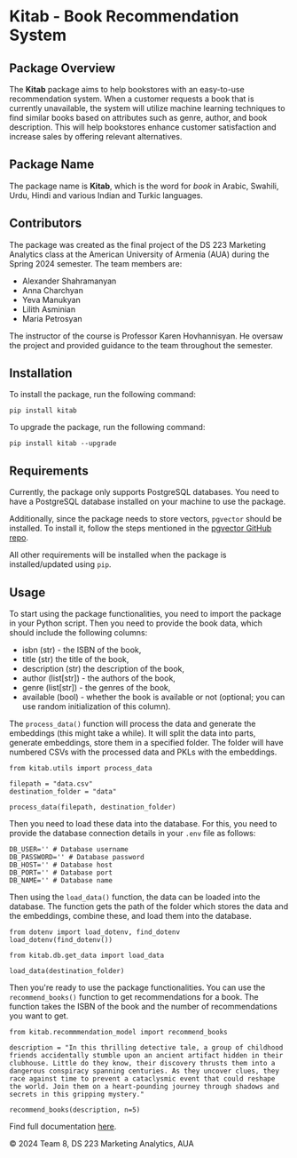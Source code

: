 # Kitab - Book Recommendation System

## Package Overview
The **Kitab** package aims to help bookstores with an easy-to-use recommendation system. When a customer requests a book that is currently unavailable, the system will utilize machine learning techniques to find similar books based on attributes such as genre, author, and book description. This will help bookstores enhance customer satisfaction and increase sales by offering relevant alternatives.

## Package Name
The package name is **Kitab**, which is the word for *book* in Arabic, Swahili, Urdu, Hindi and various Indian and Turkic languages.

## Contributors
The package was created as the final project of the DS 223 Marketing Analytics class at the American University of Armenia (AUA) during the Spring 2024 semester. The team members are:

- Alexander Shahramanyan
- Anna Charchyan
- Yeva Manukyan
- Lilith Asminian
- Maria Petrosyan

The instructor of the course is Professor Karen Hovhannisyan. He oversaw the project and provided guidance to the team throughout the semester.

## Installation

To install the package, run the following command:

```{bash}
pip install kitab
```

To upgrade the package, run the following command:

```{bash}
pip install kitab --upgrade
```

## Requirements

Currently, the package only supports PostgreSQL databases. You need to have a PostgreSQL database installed on your machine to use the package.

Additionally, since the package needs to store vectors, `pgvector` should be installed. To install it, follow the steps mentioned in the [pgvector GitHub repo](https://github.com/pgvector/pgvector).

All other requirements will be installed when the package is installed/updated using `pip`.

## Usage

To start using the package functionalities, you need to import the package in your Python script. Then you need to provide the book data, which should include the following columns:

- isbn (str) - the ISBN of the book,
- title (str) the title of the book, 
- description (str) the description of the book,
- author (list[str]) - the authors of the book,
- genre (list[str]) - the genres of the book,
- available (bool) - whether the book is available or not (optional; you can use random initialization of this column).

The `process_data()` function will process the data and generate the embeddings (this might take a while). It will split the data into parts, generate embeddings, store them in a specified folder. The folder will have numbered CSVs with the processed data and PKLs with the embeddings.

```{python}
from kitab.utils import process_data

filepath = "data.csv"
destination_folder = "data"

process_data(filepath, destination_folder)
```

Then you need to load these data into the database. For this, you need to provide the database connection details in your `.env` file as follows: 

```{bash}
DB_USER='' # Database username
DB_PASSWORD='' # Database password
DB_HOST='' # Database host
DB_PORT='' # Database port
DB_NAME='' # Database name
```

Then using the `load_data()` function, the data can be loaded into the database. The function gets the path of the folder which stores the data and the embeddings, combine these, and load them into the database.

```{python}
from dotenv import load_dotenv, find_dotenv
load_dotenv(find_dotenv())

from kitab.db.get_data import load_data

load_data(destination_folder)
```

Then you're ready to use the package functionalities. You can use the `recommend_books()` function to get recommendations for a book. The function takes the ISBN of the book and the number of recommendations you want to get.

```{python}
from kitab.recommmendation_model import recommend_books

description = "In this thrilling detective tale, a group of childhood friends accidentally stumble upon an ancient artifact hidden in their clubhouse. Little do they know, their discovery thrusts them into a dangerous conspiracy spanning centuries. As they uncover clues, they race against time to prevent a cataclysmic event that could reshape the world. Join them on a heart-pounding journey through shadows and secrets in this gripping mystery."

recommend_books(description, n=5)
```

Find full documentation [here](https://alexshah1.github.io/ds223-book-recommendation/).

© 2024 Team 8, DS 223 Marketing Analytics, AUA